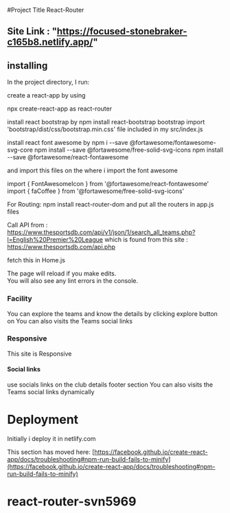 #Project Title
React-Router

## Site Link : "https://focused-stonebraker-c165b8.netlify.app/"

## installing

In the project directory, I run:

 create a react-app by using

 npx create-react-app as react-router
  
install react bootstrap by
npm install react-bootstrap bootstrap
import 'bootstrap/dist/css/bootstrap.min.css' file included in my src/index.js

install react font awesome by 
  npm i --save @fortawesome/fontawesome-svg-core
  npm install --save @fortawesome/free-solid-svg-icons
  npm install --save @fortawesome/react-fontawesome

and  import this files on the where i import the font awesome

import { FontAwesomeIcon } from '@fortawesome/react-fontawesome'
import { faCoffee } from '@fortawesome/free-solid-svg-icons'

For Routing:
npm install react-router-dom
and put all the routers in app.js files

Call API from : https://www.thesportsdb.com/api/v1/json/1/search_all_teams.php?l=English%20Premier%20League  which is found from this site : https://www.thesportsdb.com/api.php
 
 fetch this in Home.js 

 The page will reload if you make edits.\
You will also see any lint errors in the console.

 ### Facility
  You can explore the teams and know the details by clicking explore button on
  You can also visits the Teams social links 
 
 ### Responsive 
 This site is Responsive

 #### Social links
 use socials links on the club details footer section
 You can also visits the Teams social links  dynamically

 # Deployment
 Initially i deploy it in netlify.com


This section has moved here: [https://facebook.github.io/create-react-app/docs/troubleshooting#npm-run-build-fails-to-minify](https://facebook.github.io/create-react-app/docs/troubleshooting#npm-run-build-fails-to-minify)
# react-router-svn5969
